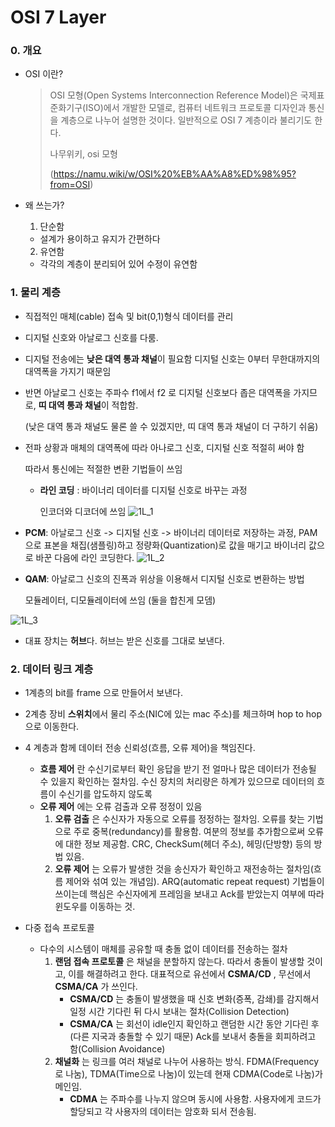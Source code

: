 # OSI 7 Layer

### 0. 개요

* OSI 이란?

  > OSI 모형(Open Systems Interconnection Reference Model)은 국제표준화기구(ISO)에서 개발한 모델로, 컴퓨터 네트워크 프로토콜 디자인과 통신을 계층으로 나누어 설명한 것이다. 일반적으로 OSI 7 계층이라 불리기도 한다.
  >
  > 나무위키, osi 모형
  >
  >  (https://namu.wiki/w/OSI%20%EB%AA%A8%ED%98%95?from=OSI)

* 왜 쓰는가?

  1) 단순함

  - 설계가 용이하고 유지가 간편하다

  2) 유연함

  * 각각의 계층이 분리되어 있어 수정이 유연함



### 1. 물리 계층

* 직접적인 매체(cable) 접속 및 bit(0,1)형식 데이터를 관리

* 디지털 신호와 아날로그 신호를 다룸.

* 디지털 전송에는 **낮은 대역 통과 채널**이 필요함 디지털 신호는 0부터 무한대까지의 대역폭을 가지기 때문임

* 반면 아날로그 신호는 주파수 f1에서 f2 로 디지털 신호보다 좁은 대역폭을 가지므로, **띠 대역 통과 채널**이 적합함. 

  (낮은 대역 통과 채널도 물론 쓸 수 있겠지만, 띠 대역 통과 채널이 더 구하기 쉬움)

* 전파 상황과 매체의 대역폭에 따라 아나로그 신호, 디지털 신호 적절히 써야 함

  따라서 통신에는 적절한 변환 기법들이 쓰임

  * **라인 코딩** : 바이너리 데이터를 디지털 신호로 바꾸는 과정

    인코더와 디코더에 쓰임
    ![1L_1](https://user-images.githubusercontent.com/46865281/71701288-ff3e1c80-2e0b-11ea-9017-0278f5686a6f.png)
    
* **PCM**: 아날로그 신호 -> 디지털 신호 -> 바이너리 데이터로 저장하는 과정, PAM으로 표본을 채집(샘플링)하고 정량화(Quantization)로 값을 매기고 바이너리 값으로 바꾼 다음에 라인 코딩한다.
  ![1L_2](https://user-images.githubusercontent.com/46865281/71701295-036a3a00-2e0c-11ea-9648-bf4d29c490de.png)
  

  
* **QAM**: 아날로그 신호의 진폭과 위상을 이용해서 디지털 신호로 변환하는 방법
  
  모듈레이터, 디모듈레이터에 쓰임 (둘을 합친게 모뎀)
  
![1L_3](https://user-images.githubusercontent.com/46865281/71701301-06652a80-2e0c-11ea-9de7-56abc30d5088.png)
  

  
* 대표 장치는 **허브**다. 허브는 받은 신호를 그대로 보낸다. 



### 2. 데이터 링크 계층

* 1계층의 bit를 frame 으로 만들어서 보낸다.
* 2계층 장비 **스위치**에서 물리 주소(NIC에 있는 mac 주소)를 체크하며 hop to hop 으로 이동한다.

* 4 계층과 함께 데이터 전송 신뢰성(흐름, 오류 제어)을 책임진다.
  * **흐름 제어** 란 수신기로부터 확인 응답을 받기 전 얼마나 많은 데이터가 전송될 수 있을지 확인하는 절차임. 수신 장치의 처리량은 하계가 있으므로 데이터의 흐름이 수신기를 압도하지 않도록
  * **오류 제어** 에는 오류 검출과 오류 정정이 있음
    1. **오류 검출** 은 수신자가 자동으로 오류를 정정하는 절차임. 오류를 찾는 기법으로 주로 중복(redundancy)를 활용함. 여분의 정보를 추가함으로써 오류에 대한 정보 제공함. CRC, CheckSum(헤더 주소), 헤밍(단방향) 등의 방법 있음.
    2. **오류 제어** 는 오류가 발생한 것을 송신자가 확인하고 재전송하는 절차임(흐름 제어와 섞여 있는 개념임). ARQ(automatic repeat request) 기법들이 쓰이는데 핵심은 수신자에게 프레임을 보내고 Ack를 받았는지 여부에 따라 윈도우를 이동하는 것.
* 다중 접속 프로토콜
  * 다수의 시스템이 매체를 공유할 때 충돌 없이 데이터를 전송하는 절차
    1. **랜덤 접속 프로토콜** 은 채널을 분할하지 않는다. 따라서 충돌이 발생할 것이고, 이를 해결하려고 한다. 대표적으로 유선에서 **CSMA/CD** , 무선에서 **CSMA/CA** 가 쓰인다. 
       * **CSMA/CD** 는 충돌이 발생했을 때 신호 변화(증폭, 감쇄)를 감지해서 일정 시간 기다린 뒤 다시 보내는 절차(Collision Detection) 
       * **CSMA/CA** 는 회선이 idle인지 확인하고 랜덤한 시간 동안 기다린 후(다른 지국과 충돌할 수 있기 때문) Ack를 보내서 충돌을 회피하려고 함(Collision Avoidance)
    2. **채널화** 는 링크를 여러 채널로 나누어 사용하는 방식. FDMA(Frequency로 나눔), TDMA(Time으로 나눔)이 있는데 현재 CDMA(Code로 나눔)가 메인임.
       * **CDMA** 는 주파수를 나누지 않으며 동시에 사용함. 사용자에게 코드가 할당되고 각 사용자의 데이터는 암호화 되서 전송됨.